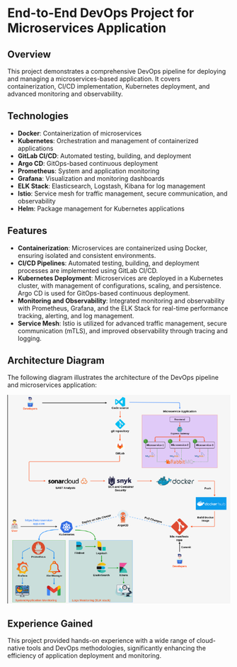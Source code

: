 # End-to-End DevOps Project for Microservices Application

## Overview

This project demonstrates a comprehensive DevOps pipeline for deploying and managing a microservices-based application. It covers containerization, CI/CD implementation, Kubernetes deployment, and advanced monitoring and observability.

## Technologies

- **Docker**: Containerization of microservices
- **Kubernetes**: Orchestration and management of containerized applications
- **GitLab CI/CD**: Automated testing, building, and deployment
- **Argo CD**: GitOps-based continuous deployment
- **Prometheus**: System and application monitoring
- **Grafana**: Visualization and monitoring dashboards
- **ELK Stack**: Elasticsearch, Logstash, Kibana for log management
- **Istio**: Service mesh for traffic management, secure communication, and observability
- **Helm**: Package management for Kubernetes applications

## Features

- **Containerization**: Microservices are containerized using Docker, ensuring isolated and consistent environments.
- **CI/CD Pipelines**: Automated testing, building, and deployment processes are implemented using GitLab CI/CD.
- **Kubernetes Deployment**: Microservices are deployed in a Kubernetes cluster, with management of configurations, scaling, and persistence. Argo CD is used for GitOps-based continuous deployment.
- **Monitoring and Observability**: Integrated monitoring and observability with Prometheus, Grafana, and the ELK Stack for real-time performance tracking, alerting, and log management.
- **Service Mesh**: Istio is utilized for advanced traffic management, secure communication (mTLS), and improved observability through tracing and logging.

## Architecture Diagram

The following diagram illustrates the architecture of the DevOps pipeline and microservices application:

![Architecture Diagram](./project-architecture.png)




## Experience Gained

This project provided hands-on experience with a wide range of cloud-native tools and DevOps methodologies, significantly enhancing the efficiency of application deployment and monitoring.
